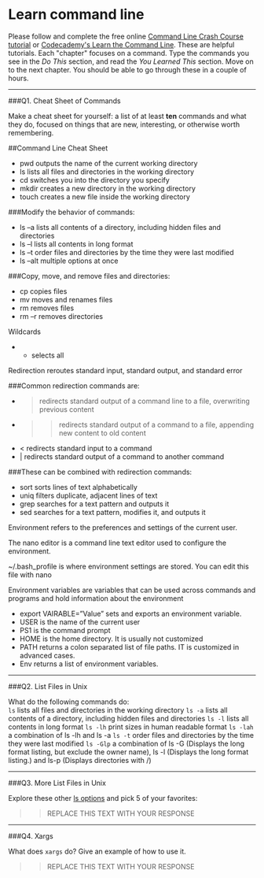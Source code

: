 # Learn command line

Please follow and complete the free online [Command Line Crash Course
tutorial](https://web.archive.org/web/20160708171659/http://cli.learncodethehardway.org/book/) or [Codecademy's Learn the Command Line](https://www.codecademy.com/learn/learn-the-command-line). These are helpful tutorials. Each "chapter" focuses on a command. Type the commands you see in the _Do This_ section, and read the _You Learned This_ section. Move on to the next chapter. You should be able to go through these in a couple of hours.

---

###Q1.  Cheat Sheet of Commands  

Make a cheat sheet for yourself: a list of at least **ten** commands and what they do, focused on things that are new, interesting, or otherwise worth remembering.

> > 

##Command Line Cheat Sheet

* pwd outputs the name of the current working directory
* ls lists all files and directories in the working directory
* cd switches you into the directory you specify
* mkdir creates a new directory in the working directory
* touch creates a new file inside the working directory

###Modify the behavior of commands:
* ls –a lists all contents of a directory, including hidden files and directories
* ls –l lists all contents in long format
* ls –t order files and directories by the time they were last modified
* ls –alt multiple options at once 

###Copy, move, and remove files and directories:
* cp copies files
* mv moves and renames files
* rm removes files
* rm –r removes directories

Wildcards
- * selects all

Redirection reroutes standard input, standard output, and standard error

###Common redirection commands are:
- > redirects standard output of a command line to a file, overwriting previous content
- >> redirects standard output of a command to a file, appending new content to old content
- < redirects standard input to a command
- | redirects standard output of a command to another command

###These can be combined with redirection commands:
- sort sorts lines of text alphabetically
- uniq filters duplicate, adjacent lines of text
- grep searches for a text pattern and outputs it
- sed  searches for a text pattern, modifies it, and outputs it

Environment refers to the preferences and settings of the current user.

The nano editor is a command line text editor used to configure the environment.

~/.bash_profile is where environment settings are stored. You can edit this file with nano

Environment variables are variables that can be used across commands and programs and 
hold information about the environment 
- export VAIRABLE=”Value” sets and exports an environment variable.
- USER is the name of the current user
- PS1 is the command prompt
- HOME is the home directory. It is usually not customized
- PATH  returns a colon separated list of file paths. IT is customized in advanced cases.
- Env returns a list of environment variables. 


---

###Q2.  List Files in Unix   

What do the following commands do:  
`ls`  lists all files and directories in the working directory
`ls -a`  lists all contents of a directory, including hidden files and directories
`ls -l`  lists all contents in long format
`ls -lh`  print sizes in human readable format
`ls -lah`  a combination of ls -lh and ls -a
`ls -t`  order files and directories by the time they were last modified
`ls -Glp`  a combination of ls -G (Displays the long format listing, but exclude the owner name), ls -l (Displays the long format listing.) and ls-p (Displays directories with /)


---

###Q3.  More List Files in Unix  

Explore these other [ls options](http://www.techonthenet.com/unix/basic/ls.php) and pick 5 of your favorites:

> > REPLACE THIS TEXT WITH YOUR RESPONSE

---

###Q4.  Xargs   

What does `xargs` do? Give an example of how to use it.

> > REPLACE THIS TEXT WITH YOUR RESPONSE

 

